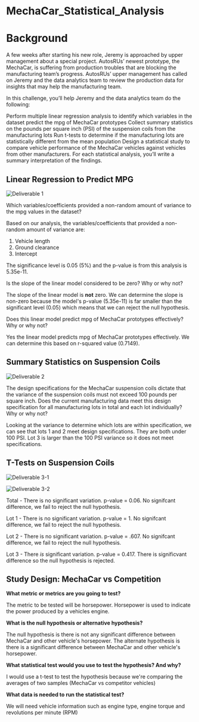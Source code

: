 # MechaCar_Statistical_Analysis

# Background

A few weeks after starting his new role, Jeremy is approached by upper management about a special project. AutosRUs’ newest prototype, the MechaCar, is suffering from production troubles that are blocking the manufacturing team’s progress. AutosRUs’ upper management has called on Jeremy and the data analytics team to review the production data for insights that may help the manufacturing team.

In this challenge, you’ll help Jeremy and the data analytics team do the following:

Perform multiple linear regression analysis to identify which variables in the dataset predict the mpg of MechaCar prototypes
Collect summary statistics on the pounds per square inch (PSI) of the suspension coils from the manufacturing lots
Run t-tests to determine if the manufacturing lots are statistically different from the mean population
Design a statistical study to compare vehicle performance of the MechaCar vehicles against vehicles from other manufacturers. For each statistical analysis, you’ll write a summary interpretation of the findings.

## Linear Regression to Predict MPG

![Deliverable 1](https://user-images.githubusercontent.com/103234661/191489307-f0d9c98d-6e35-4714-83e4-48283bccb116.png)

Which variables/coefficients provided a non-random amount of variance to the mpg values in the dataset?

Based on our analysis, the variables/coefficients that provided a non-random amount of variance are:
  1. Vehicle length
  2. Ground clearance
  3. Intercept

The significance level is 0.05 (5%) and the p-value is from this analysis is 5.35e-11.

Is the slope of the linear model considered to be zero? Why or why not?

The slope of the linear model is **not** zero. We can determine the slope is non-zero because the model's p-value (5.35e-11) is far smaller than the significant level (0.05) which means that we can reject the null hypothesis.

Does this linear model predict mpg of MechaCar prototypes effectively? Why or why not?

Yes the linear model predicts mpg of MechaCar prototypes effectively. We can determine this based on r-squared value (0.7149).

## Summary Statistics on Suspension Coils

![Deliverable 2](https://user-images.githubusercontent.com/103234661/191489339-1f1eddf9-0ff8-4a6b-a572-7aa584a48bb3.png)

The design specifications for the MechaCar suspension coils dictate that the variance of the suspension coils must not exceed 100 pounds per square inch. Does the current manufacturing data meet this design specification for all manufacturing lots in total and each lot individually? Why or why not?

Looking at the variance to determine which lots are within specification, we can see that lots 1 and 2 meet design specifications. They are both under 100 PSI. Lot 3 is larger than the 100 PSI variance so it does not meet specifications.

## T-Tests on Suspension Coils

![Deliverable 3-1](https://user-images.githubusercontent.com/103234661/191892662-eb7f39ed-5a2c-45fc-af19-2d379f3b567c.png)

![Deliverable 3-2](https://user-images.githubusercontent.com/103234661/191892664-c00235c5-1cdb-46e2-93ba-ae32d28c0c18.png)

Total - There is no significant variation. p-value = 0.06. No signifcant difference, we fail to reject the null hypothesis. 

Lot 1 - There is no significant variation. p-value = 1. No signifcant difference, we fail to reject the null hypothesis. 

Lot 2 - There is no significant variation. p-value = .607. No signifcant difference, we fail to reject the null hypothesis. 

Lot 3 - There *is* significant variation. p-value = 0.417. There is significvant difference so the null hypothesis is rejected.


## Study Design: MechaCar vs Competition

**What metric or metrics are you going to test?**

The metric to be tested will be horsepower. Horsepower is used to indicate the power produced by a vehicles engine.

**What is the null hypothesis or alternative hypothesis?**

The null hypothesis is there is not any significant difference between MechaCar and other vehicle's horsepower. The alternate hypothesis is there is a significant difference between MechaCar and other vehicle's horsepower. 

**What statistical test would you use to test the hypothesis? And why?**

I would use a t-test to test the hypothesis because we're comparing the averages of two samples (MechaCar vs competitor vehicles)

**What data is needed to run the statistical test?**

We will need vehicle information such as engine type, engine torque and revolutions per minute (RPM)
